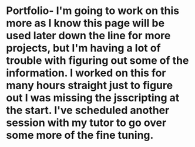 # Portfolio- I'm going to work on this more as I know this page will be used later down the line for more projects, but I'm having a lot of trouble with figuring out some of the information. I worked on this for many hours straight just to figure out I was missing the jsscripting at the start. I've scheduled another session with my tutor to go over some more of the fine tuning. 